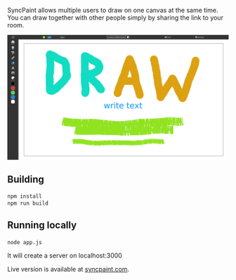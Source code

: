 SyncPaint allows multiple users to draw on one canvas at the same time. You can draw together with other people simply by sharing the link to your room.

![screenshot](screenshot.png?raw=true)

## Building
```
npm install
npm run build
```

## Running locally
`node app.js`

It will create a server on localhost:3000

Live version is available at [syncpaint.com](https://syncpaint.com).